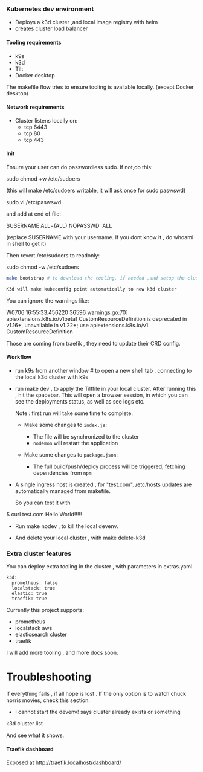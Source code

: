 ###  Kubernetes dev environment

- Deploys a k3d cluster ,and local image registry with helm
- creates cluster load balancer

#### Tooling requirements

- k9s
- k3d
- Tilt
- Docker desktop

The makefile flow tries to ensure tooling is available locally. (except Docker desktop)

#### Network requirements

- Cluster listens locally on:
  - tcp 6443
  - tcp 80
  - tcp 443

#### Init

Ensure your user can do passwordless sudo. If not,do this:

sudo chmod +w /etc/sudoers

(this will make /etc/sudoers writable, it will ask once for sudo paswswd)

sudo vi /etc/paswswd

and add at end of file:

$USERNAME ALL=(ALL) NOPASSWD: ALL

(replace $USERNAME with your username. If you dont know it , do whoami in shell to get it)

Then revert /etc/sudoers to readonly:

sudo chmod -w /etc/sudoers


```bash
make bootstrap # to download the tooling, if needed ,and setup the cluster. This will take a few minutes on first run.

K3d will make kubeconfig point automatically to new k3d cluster

```

You can ignore the warnings like:

W0706 16:55:33.456220   36596 warnings.go:70] apiextensions.k8s.io/v1beta1 CustomResourceDefinition is deprecated in v1.16+, unavailable in v1.22+; use apiextensions.k8s.io/v1 CustomResourceDefinition

Those are coming from traefik , they need to update their CRD config.

#### Workflow

* run k9s from another window # to open a new shell tab , connecting to the local k3d cluster with k9s

* run make dev , to apply the Tiltfile in your local cluster. After running this , hit the spacebar.
  This will open a browser session, in which you can see the deployments status, as well as see logs etc.

  Note : first run will take some time to complete.

  * Make some changes to `index.js`:
      * The file will be synchronized to the cluster
      * `nodemon` will restart the application

  * Make some changes to `package.json`:
      * The full build/push/deploy process will be triggered, fetching dependencies from `npm`

* A single ingress host is created , for "test.com". /etc/hosts updates are automatically managed from makefile.

  So you can test it with

$ curl test.com
  Hello World!!!!!

* Run make nodev , to kill the local devenv.

* And delete your local cluster , with make delete-k3d

### Extra cluster features

You can deploy extra tooling in the cluster , with parameters in extras.yaml

```
k3d:
  prometheus: false
  localstack: true
  elastic: true
  traefik: true
```

Currently this project supports:

- prometheus
- localstack aws
- elasticsearch cluster
- traefik

I will add more tooling , and more docs soon.

# Troubleshooting

If everything fails , if all hope is lost . If the only option is to watch chuck norris movies, check this section.

- I cannot start the devenv! says cluster already exists or something

k3d cluster list

And see what it shows.

#### Traefik dashboard

Exposed at http://traefik.localhost/dashboard/